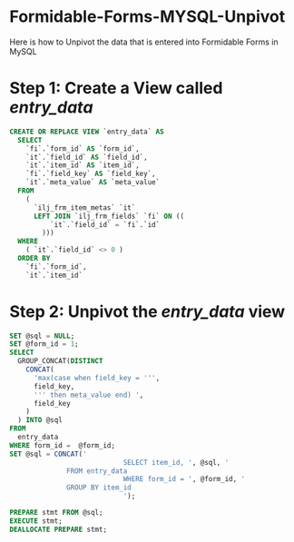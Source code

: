 # Formidable-Forms-MYSQL-Unpivot
Here is how to Unpivot the data that is entered into Formidable Forms in MySQL

# Step 1: Create a View called ***entry_data***

```sql
CREATE OR REPLACE VIEW `entry_data` AS
  SELECT
    `fi`.`form_id` AS `form_id`,
    `it`.`field_id` AS `field_id`,
    `it`.`item_id` AS `item_id`,
    `fi`.`field_key` AS `field_key`,
    `it`.`meta_value` AS `meta_value` 
  FROM
    (
      `ilj_frm_item_metas` `it`
      LEFT JOIN `ilj_frm_fields` `fi` ON ((
          `it`.`field_id` = `fi`.`id` 
        ))) 
  WHERE
    ( `it`.`field_id` <> 0 ) 
  ORDER BY
    `fi`.`form_id`,
    `it`.`item_id`

```

# Step 2: Unpivot the ***entry_data*** view

```sql
SET @sql = NULL;
SET @form_id = 1;
SELECT
  GROUP_CONCAT(DISTINCT
    CONCAT(
      'max(case when field_key = ''',
      field_key,
      ''' then meta_value end) ',
      field_key
    )
  ) INTO @sql 
FROM
  entry_data
WHERE form_id =  @form_id;
SET @sql = CONCAT('
							SELECT item_id, ', @sql, ' 
              FROM entry_data 
							WHERE form_id = ', @form_id, '
              GROUP BY item_id
							');

PREPARE stmt FROM @sql;
EXECUTE stmt;
DEALLOCATE PREPARE stmt;
```
